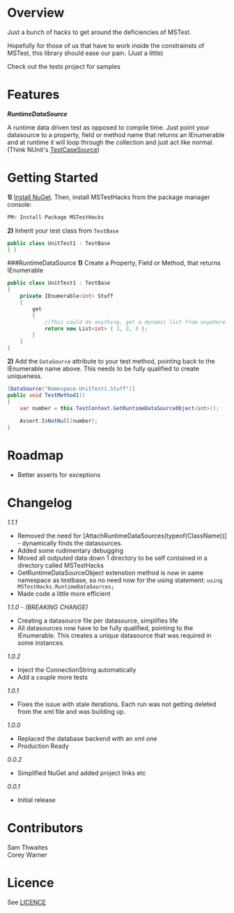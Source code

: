 Overview
==========================================================================
Just a bunch of hacks to get around the deficiencies of MSTest. 

Hopefully for those of us that have to work inside the constrainsts of MSTest, this library should ease our pain. (Just a little) 

Check out the tests project for samples

Features
==========================================================================
***RuntimeDataSource***

A runtime data driven test as opposed to compile time. Just point your datasource to a property, field or method name that returns an IEnumerable and at runtime it will loop through the collection and just act like normal. (Think NUnit's [TestCaseSource](http://nunit.org/index.php?p=testCaseSource&r=2.5))

Getting Started
==========================================================================
**1)** [Install NuGet](http://docs.nuget.org/docs/start-here/installing-nuget). Then, install MSTestHacks from the package manager console:
```csharp
PM> Install-Package MSTestHacks
``` 

**2)** Inherit your test class from `TestBase`
```csharp
public class UnitTest1 : TestBase
{ }
```

###RuntimeDataSource
**1)** Create a Property, Field or Method, that returns IEnumerable
```csharp
public class UnitTest1 : TestBase
{
    private IEnumerable<int> Stuff
    {
        get
        {
            //This could do anything, get a dynamic list from anywhere....
            return new List<int> { 1, 2, 3 };
        }
    }
}
```

**2)** Add the `DataSource` attribute to your test method, pointing back to the IEnumerable<T> name above. This needs to be fully qualified to create uniqueness.
```csharp
[DataSource("Namespace.UnitTest1.Stuff")]
public void TestMethod1()
{
    var number = this.TestContext.GetRuntimeDataSourceObject<int>();
    
    Assert.IsNotNull(number);
}
```

Roadmap
==========================================================================
* Better asserts for exceptions

Changelog
==========================================================================
*1.1.1*
- Removed the need for [AttachRuntimeDataSources(typeof(ClassName))] - dynamically finds the datasources.
- Added some rudimentary debugging
- Moved all outputed data down 1 directory to be self contained in a directory called MSTestHacks
- GetRuntimeDataSourceObject<T> extenstion method is now in same namespace as testbase, so no need now for the using statement: `using MSTestHacks.RuntimeDataSources;` 
- Made code a little more efficient

*1.1.0 - (BREAKING CHANGE)*
- Creating a datasource file per datasource, simplifies life
- All datasources now have to be fully qualified, pointing to the IEnumerable<T>. This creates a unique datasource that was required in some instances. 

*1.0.2*
- Inject the ConnectionString automatically
- Add a couple more tests

*1.0.1*
- Fixes the issue with stale iterations. Each run was not getting deleted from the xml file and was building up. 

*1.0.0*
- Replaced the database backend with an xml one
- Production Ready

*0.0.2*
- Simplified NuGet and added project links etc

*0.0.1*
- Initial release

Contributors
==========================================================================
Sam Thwaites    
Corey Warner

Licence
==========================================================================
See [LICENCE](https://github.com/Thwaitesy/MSTestHacks/blob/master/LICENCE)
